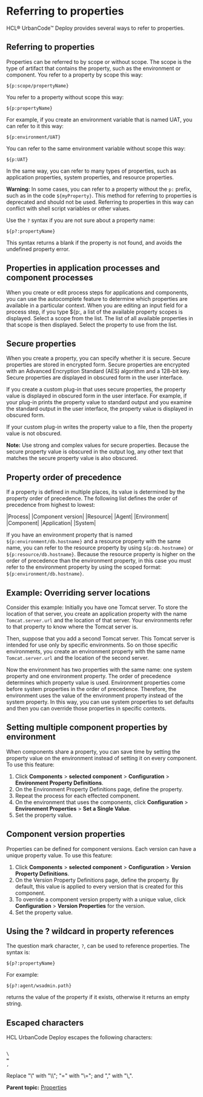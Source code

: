 # Referring to properties

HCL® UrbanCode™ Deploy provides several ways to refer to properties.

## Referring to properties

Properties can be referred to by scope or without scope. The scope is the type of artifact that contains the property, such as the environment or component. You refer to a property by scope this way:

```
${p:scope/propertyName}
```

You refer to a property without scope this way:

```
${p:propertyName}
```

For example, if you create an environment variable that is named UAT, you can refer to it this way:

```
${p:environment/UAT}
```

You can refer to the same environment variable without scope this way:

```
${p:UAT}
```

In the same way, you can refer to many types of properties, such as application properties, system properties, and resource properties.

**Warning:** In some cases, you can refer to a property without the `p:` prefix, such as in the code `${myProperty}`. This method for referring to properties is deprecated and should not be used. Referring to properties in this way can conflict with shell script variables or other values.

Use the `?` syntax if you are not sure about a property name:

```
${p?:propertyName}
```

This syntax returns a blank if the property is not found, and avoids the undefined property error.

## Properties in application processes and component processes

When you create or edit process steps for applications and components, you can use the autocomplete feature to determine which properties are available in a particular context. When you are editing an input field for a process step, if you type $\{p:, a list of the available property scopes is displayed. Select a scope from the list. The list of all available properties in that scope is then displayed. Select the property to use from the list.

## Secure properties

When you create a property, you can specify whether it is secure. Secure properties are stored in encrypted form. Secure properties are encrypted with an Advanced Encryption Standard \(AES\) algorithm and a 128-bit key. Secure properties are displayed in obscured form in the user interface.

If you create a custom plug-in that uses secure properties, the property value is displayed in obscured form in the user interface. For example, if your plug-in prints the property value to standard output and you examine the standard output in the user interface, the property value is displayed in obscured form.

If your custom plug-in writes the property value to a file, then the property value is not obscured.

**Note:** Use strong and complex values for secure properties. Because the secure property value is obscured in the output log, any other text that matches the secure property value is also obscured.

## Property order of precedence

If a property is defined in multiple places, its value is determined by the property order of precedence. The following list defines the order of precedence from highest to lowest:

|Process|
|Component version|
|Resource|
|Agent|
|Environment|
|Component|
|Application|
|System|

If you have an environment property that is named `${p:environment/db.hostname}` and a resource property with the same name, you can refer to the resource property by using `${p:db.hostname}` or `${p:resource/db.hostname}`. Because the resource property is higher on the order of precedence than the environment property, in this case you must refer to the environment property by using the scoped format: `${p:environment/db.hostname}`.

## Example: Overriding server locations

Consider this example: Initially you have one Tomcat server. To store the location of that server, you create an application property with the name `Tomcat.server.url` and the location of that server. Your environments refer to that property to know where the Tomcat server is.

Then, suppose that you add a second Tomcat server. This Tomcat server is intended for use only by specific environments. So on those specific environments, you create an environment property with the same name `Tomcat.server.url` and the location of the second server.

Now the environment has two properties with the same name: one system property and one environment property. The order of precedence determines which property value is used. Environment properties come before system properties in the order of precedence. Therefore, the environment uses the value of the environment property instead of the system property. In this way, you can use system properties to set defaults and then you can override those properties in specific contexts.

## Setting multiple component properties by environment

When components share a property, you can save time by setting the property value on the environment instead of setting it on every component. To use this feature:

1.  Click **Components** \> **selected component** \> **Configuration** \> **Environment Property Definitions**.
2.  On the Environment Property Definitions page, define the property.
3.  Repeat the process for each effected component.
4.  On the environment that uses the components, click **Configuration** \> **Environment Properties** \> **Set a Single Value**.
5.  Set the property value.

## Component version properties

Properties can be defined for component versions. Each version can have a unique property value. To use this feature:

1.  Click **Components** \> **selected component** \> **Configuration** \> **Version Property Definitions**.
2.  On the Version Property Definitions page, define the property. By default, this value is applied to every version that is created for this component.
3.  To override a component version property with a unique value, click **Configuration** \> **Version Properties** for the version.
4.  Set the property value.

## Using the ? wildcard in property references

The question mark character, `?`, can be used to reference properties. The syntax is:

```
${p?:propertyName}
```

For example:

```
${p?:agent/wsadmin.path}
```

returns the value of the property if it exists, otherwise it returns an empty string.

## Escaped characters

HCL UrbanCode Deploy escapes the following characters:

```

\
=
,
```

Replace "\\" with "\\\\"; "=" with "\\="; and "," with "\\,".

**Parent topic:** [Properties](../topics/ud_properties_overview.md)

